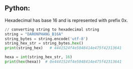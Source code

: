 ## Python:
Hexadecimal has base 16 and is represented with prefix 0x.
```py
// converting string to hexadecimal string
string = "DARONPHANG_B16A"
string_bytes = string.encode('utf-8')
string_hex_str = string_bytes.hex() 
print(string_hex)   # 4441524f4e5048414e475f42313641

hexa = int(string_hex_str, 16)
print(hex(hexa))  # 0x4441524f4e5048414e475f42313641
```
